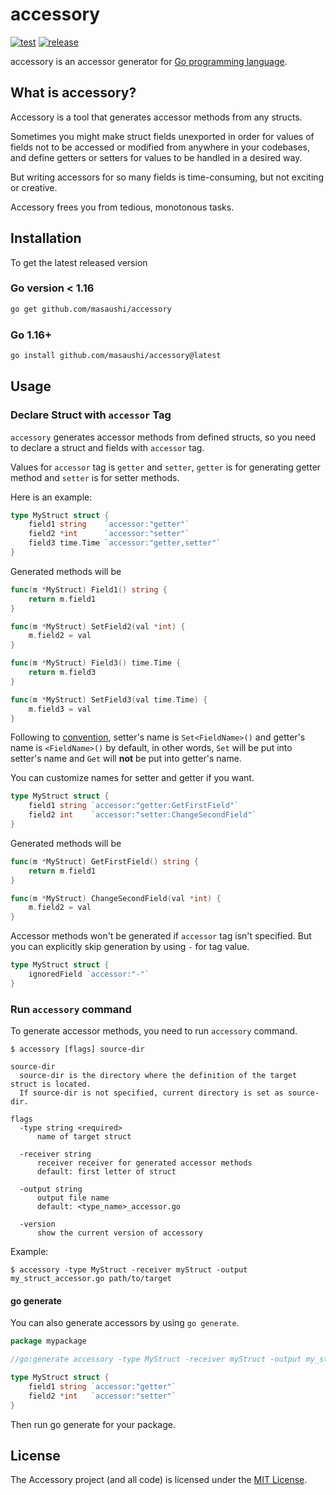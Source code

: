 # accessory

[![test](https://github.com/masaushi/accessory/actions/workflows/test.yml/badge.svg)](https://github.com/masaushi/accessory/actions/workflows/test.yml)
[![release](https://github.com/masaushi/accessory/actions/workflows/release.yml/badge.svg)](https://github.com/masaushi/accessory/actions/workflows/release.yml)

accessory is an accessor generator for [Go programming language](https://golang.org/).

## What is accessory?

Accessory is a tool that generates accessor methods from any structs.

Sometimes you might make struct fields unexported in order for values of fields not to be accessed
or modified from anywhere in your codebases, and define getters or setters for values to be handled in a desired way.

But writing accessors for so many fields is time-consuming, but not exciting or creative.

Accessory frees you from tedious, monotonous tasks.

## Installation

To get the latest released version

### Go version < 1.16

```bash
go get github.com/masaushi/accessory
```

### Go 1.16+

```bash
go install github.com/masaushi/accessory@latest
```

## Usage

### Declare Struct with `accessor` Tag

`accessory` generates accessor methods from defined structs, so you need to declare a struct and fields with `accessor` tag.

Values for `accessor` tag is `getter` and `setter`, `getter` is for generating getter method and `setter` is for setter methods.

Here is an example:

```go
type MyStruct struct {
    field1 string    `accessor:"getter"`
    field2 *int      `accessor:"setter"`
    field3 time.Time `accessor:"getter,setter"`
}
```

Generated methods will be
```go
func(m *MyStruct) Field1() string {
    return m.field1
}

func(m *MyStruct) SetField2(val *int) {
    m.field2 = val
}

func(m *MyStruct) Field3() time.Time {
    return m.field3
}

func(m *MyStruct) SetField3(val time.Time) {
    m.field3 = val
}
```

Following to [convention](https://golang.org/doc/effective_go#Getters),
setter's name is `Set<FieldName>()` and getter's name is `<FieldName>()` by default,
in other words, `Set` will be put into setter's name and `Get` will **not** be put into getter's name.

You can customize names for setter and getter if you want.

```go
type MyStruct struct {
    field1 string `accessor:"getter:GetFirstField"`
    field2 int    `accessor:"setter:ChangeSecondField"`
}
```

Generated methods will be

```go
func(m *MyStruct) GetFirstField() string {
    return m.field1
}

func(m *MyStruct) ChangeSecondField(val *int) {
    m.field2 = val
}
```

Accessor methods won't be generated if `accessor` tag isn't specified.
But you can explicitly skip generation by using `-` for tag value.

```go
type MyStruct struct {
    ignoredField `accessor:"-"`
}
```

### Run `accessory` command

To generate accessor methods, you need to run `accessory` command.

```
$ accessory [flags] source-dir

source-dir
  source-dir is the directory where the definition of the target struct is located.
  If source-dir is not specified, current directory is set as source-dir.

flags
  -type string <required>
      name of target struct

  -receiver string
      receiver receiver for generated accessor methods
      default: first letter of struct

  -output string
      output file name
      default: <type_name>_accessor.go

  -version
      show the current version of accessory
```

Example:

```shell
$ accessory -type MyStruct -receiver myStruct -output my_struct_accessor.go path/to/target
```

#### go generate

You can also generate accessors by using `go generate`.

```go
package mypackage

//go:generate accessory -type MyStruct -receiver myStruct -output my_struct_accessor.go

type MyStruct struct {
    field1 string `accessor:"getter"`
    field2 *int   `accessor:"setter"`
}
```

Then run go generate for your package.

## License
The Accessory project (and all code) is licensed under the [MIT License](LICENSE).
